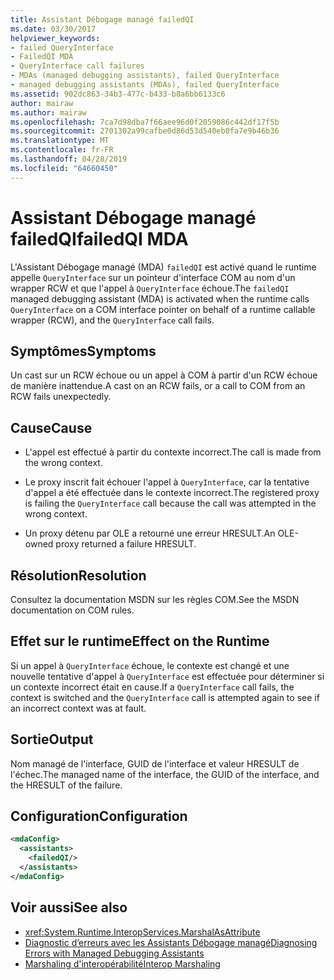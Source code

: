 ```yaml
---
title: Assistant Débogage managé failedQI
ms.date: 03/30/2017
helpviewer_keywords:
- failed QueryInterface
- FailedQI MDA
- QueryInterface call failures
- MDAs (managed debugging assistants), failed QueryInterface
- managed debugging assistants (MDAs), failed QueryInterface
ms.assetid: 902dc863-34b3-477c-b433-b8a6bb6133c6
author: mairaw
ms.author: mairaw
ms.openlocfilehash: 7ca7d98dba7f66aee96d0f2059086c442df17f5b
ms.sourcegitcommit: 2701302a99cafbe0d86d53d540eb0fa7e9b46b36
ms.translationtype: MT
ms.contentlocale: fr-FR
ms.lasthandoff: 04/28/2019
ms.locfileid: "64660450"
---
```

# <a name="failedqi-mda"></a><span data-ttu-id="035d5-102">Assistant Débogage managé failedQI</span><span class="sxs-lookup"><span data-stu-id="035d5-102">failedQI MDA</span></span>
<span data-ttu-id="035d5-103">L'Assistant Débogage managé (MDA) `failedQI` est activé quand le runtime appelle `QueryInterface` sur un pointeur d'interface COM au nom d'un wrapper RCW et que l'appel à `QueryInterface` échoue.</span><span class="sxs-lookup"><span data-stu-id="035d5-103">The `failedQI` managed debugging assistant (MDA) is activated when the runtime calls `QueryInterface` on a COM interface pointer on behalf of a runtime callable wrapper (RCW), and the `QueryInterface` call fails.</span></span>  
  
## <a name="symptoms"></a><span data-ttu-id="035d5-104">Symptômes</span><span class="sxs-lookup"><span data-stu-id="035d5-104">Symptoms</span></span>  
 <span data-ttu-id="035d5-105">Un cast sur un RCW échoue ou un appel à COM à partir d'un RCW échoue de manière inattendue.</span><span class="sxs-lookup"><span data-stu-id="035d5-105">A cast on an RCW fails, or a call to COM from an RCW fails unexpectedly.</span></span>  
  
## <a name="cause"></a><span data-ttu-id="035d5-106">Cause</span><span class="sxs-lookup"><span data-stu-id="035d5-106">Cause</span></span>  
  
- <span data-ttu-id="035d5-107">L'appel est effectué à partir du contexte incorrect.</span><span class="sxs-lookup"><span data-stu-id="035d5-107">The call is made from the wrong context.</span></span>  
  
- <span data-ttu-id="035d5-108">Le proxy inscrit fait échouer l'appel à `QueryInterface`, car la tentative d'appel a été effectuée dans le contexte incorrect.</span><span class="sxs-lookup"><span data-stu-id="035d5-108">The registered proxy is failing the `QueryInterface` call because the call was attempted in the wrong context.</span></span>  
  
- <span data-ttu-id="035d5-109">Un proxy détenu par OLE a retourné une erreur HRESULT.</span><span class="sxs-lookup"><span data-stu-id="035d5-109">An OLE-owned proxy returned a failure HRESULT.</span></span>  
  
## <a name="resolution"></a><span data-ttu-id="035d5-110">Résolution</span><span class="sxs-lookup"><span data-stu-id="035d5-110">Resolution</span></span>  
 <span data-ttu-id="035d5-111">Consultez la documentation MSDN sur les règles COM.</span><span class="sxs-lookup"><span data-stu-id="035d5-111">See the MSDN documentation on COM rules.</span></span>  
  
## <a name="effect-on-the-runtime"></a><span data-ttu-id="035d5-112">Effet sur le runtime</span><span class="sxs-lookup"><span data-stu-id="035d5-112">Effect on the Runtime</span></span>  
 <span data-ttu-id="035d5-113">Si un appel à `QueryInterface` échoue, le contexte est changé et une nouvelle tentative d'appel à `QueryInterface` est effectuée pour déterminer si un contexte incorrect était en cause.</span><span class="sxs-lookup"><span data-stu-id="035d5-113">If a `QueryInterface` call fails, the context is switched and the `QueryInterface` call is attempted again to see if an incorrect context was at fault.</span></span>  
  
## <a name="output"></a><span data-ttu-id="035d5-114">Sortie</span><span class="sxs-lookup"><span data-stu-id="035d5-114">Output</span></span>  
 <span data-ttu-id="035d5-115">Nom managé de l'interface, GUID de l'interface et valeur HRESULT de l'échec.</span><span class="sxs-lookup"><span data-stu-id="035d5-115">The managed name of the interface, the GUID of the interface, and the HRESULT of the failure.</span></span>  
  
## <a name="configuration"></a><span data-ttu-id="035d5-116">Configuration</span><span class="sxs-lookup"><span data-stu-id="035d5-116">Configuration</span></span>  
  
```xml  
<mdaConfig>  
  <assistants>  
    <failedQI/>  
  </assistants>  
</mdaConfig>  
```  
  
## <a name="see-also"></a><span data-ttu-id="035d5-117">Voir aussi</span><span class="sxs-lookup"><span data-stu-id="035d5-117">See also</span></span>

- <xref:System.Runtime.InteropServices.MarshalAsAttribute>
- [<span data-ttu-id="035d5-118">Diagnostic d’erreurs avec les Assistants Débogage managé</span><span class="sxs-lookup"><span data-stu-id="035d5-118">Diagnosing Errors with Managed Debugging Assistants</span></span>](../../../docs/framework/debug-trace-profile/diagnosing-errors-with-managed-debugging-assistants.md)
- [<span data-ttu-id="035d5-119">Marshaling d'interopérabilité</span><span class="sxs-lookup"><span data-stu-id="035d5-119">Interop Marshaling</span></span>](../../../docs/framework/interop/interop-marshaling.md)
